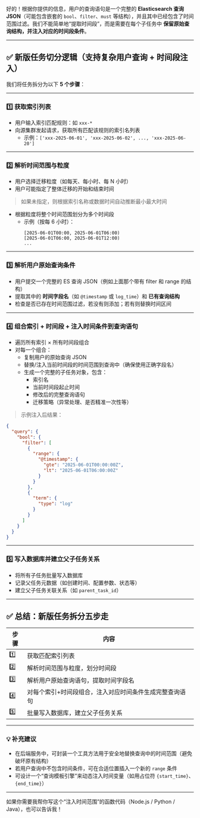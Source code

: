 好的！根据你提供的信息，用户的查询语句是一个完整的 **Elasticsearch 查询 JSON**（可能包含嵌套的 `bool`、`filter`、`must` 等结构），并且其中已经包含了时间范围过滤。我们不能简单地“提取时间段”，而是需要在每个子任务中 **保留原始查询结构，并注入对应的时间段条件**。

---

## ✅ 新版任务切分逻辑（支持复杂用户查询 + 时间段注入）

我们将任务拆分为以下 **5 个步骤**：

---

### **1️⃣ 获取索引列表**

- 用户输入索引匹配规则：如 `xxx-*`
- 向源集群发起请求，获取所有匹配该规则的索引名列表
    - 示例：`['xxx-2025-06-01', 'xxx-2025-06-02', ..., 'xxx-2025-06-20']`

---

### **2️⃣ 解析时间范围与粒度**

- 用户选择迁移粒度（如每天、每小时、每 N 小时）
- 用户可能指定了整体迁移的开始和结束时间

> 如果未指定，则根据索引名称或数据时间自动推断最小最大时间

- 根据粒度将整个时间范围划分为多个时间段
    - 示例（按每 6 小时）：
      ```
      [2025-06-01T00:00, 2025-06-01T06:00)
      [2025-06-01T06:00, 2025-06-01T12:00)
      ...
      ```

---

### **3️⃣ 解析用户原始查询条件**

- 用户提交一个完整的 ES 查询 JSON（例如上面那个带有 filter 和 range 的结构）
- 提取其中的 **时间字段名**（如 `@timestamp` 或 `log_time`）和 **已有查询结构**
- 检查是否已存在时间范围过滤，若没有则添加；若有则替换时间区间

---

### **4️⃣ 组合索引 + 时间段 + 注入时间条件到查询语句**

- 遍历所有索引 × 所有时间段组合
- 对每一个组合：
    - 复制用户的原始查询 JSON
    - 替换/注入当前时间段的时间范围到查询中（确保使用正确字段名）
    - 生成一个完整的子任务对象，包含：
        - 索引名
        - 当前时间段起止时间
        - 修改后的完整查询语句
        - 迁移策略（异常处理、是否精准一次性等）

> 示例注入后结果：
```json
{
  "query": {
    "bool": {
      "filter": [
        {
          "range": {
            "@timestamp": {
              "gte": "2025-06-01T00:00:00Z",
              "lt": "2025-06-01T06:00:00Z"
            }
          }
        },
        {
          "term": {
            "type": "log"
          }
        }
      ]
    }
  }
}
```

---

### **5️⃣ 写入数据库并建立父子任务关系**

- 将所有子任务批量写入数据库
- 记录父任务元数据（如创建时间、配置参数、状态等）
- 建立父子任务关联关系（如 `parent_task_id`）

---

## ✅ 总结：新版任务拆分五步走

| 步骤 | 内容 |
|------|------|
| 1️⃣ | 获取匹配索引列表 |
| 2️⃣ | 解析时间范围与粒度，划分时间段 |
| 3️⃣ | 解析用户原始查询语句，提取时间字段名 |
| 4️⃣ | 对每个索引+时间段组合，注入对应时间条件生成完整查询语句 |
| 5️⃣ | 批量写入数据库，建立父子任务关系 |

---

### 💡 补充建议

- 在后端服务中，可封装一个工具方法用于安全地替换查询中的时间范围（避免破坏原有结构）
- 若用户查询中不包含时间条件，可在合适位置插入一个新的 `range` 条件
- 可设计一个“查询模板引擎”来动态注入时间变量（如用占位符 `{start_time}`、`{end_time}`）

---

如果你需要我帮你写这个“注入时间范围”的函数代码（Node.js / Python / Java），也可以告诉我！